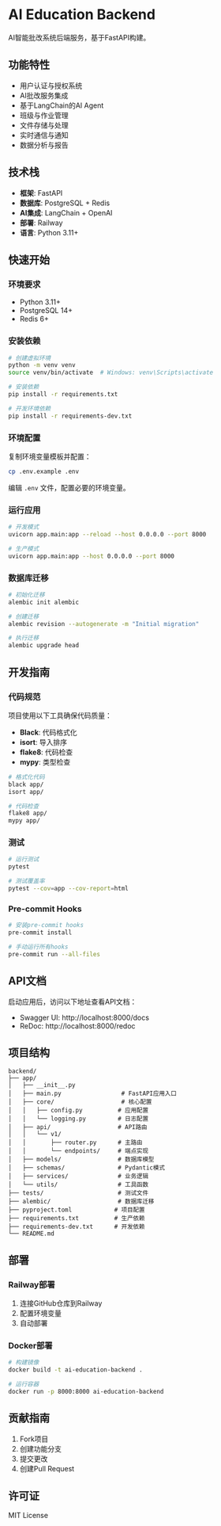 # AI Education Backend

AI智能批改系统后端服务，基于FastAPI构建。

## 功能特性

- 用户认证与授权系统
- AI批改服务集成
- 基于LangChain的AI Agent
- 班级与作业管理
- 文件存储与处理
- 实时通信与通知
- 数据分析与报告

## 技术栈

- **框架**: FastAPI
- **数据库**: PostgreSQL + Redis
- **AI集成**: LangChain + OpenAI
- **部署**: Railway
- **语言**: Python 3.11+

## 快速开始

### 环境要求

- Python 3.11+
- PostgreSQL 14+
- Redis 6+

### 安装依赖

```bash
# 创建虚拟环境
python -m venv venv
source venv/bin/activate  # Windows: venv\Scripts\activate

# 安装依赖
pip install -r requirements.txt

# 开发环境依赖
pip install -r requirements-dev.txt
```

### 环境配置

复制环境变量模板并配置：

```bash
cp .env.example .env
```

编辑 `.env` 文件，配置必要的环境变量。

### 运行应用

```bash
# 开发模式
uvicorn app.main:app --reload --host 0.0.0.0 --port 8000

# 生产模式
uvicorn app.main:app --host 0.0.0.0 --port 8000
```

### 数据库迁移

```bash
# 初始化迁移
alembic init alembic

# 创建迁移
alembic revision --autogenerate -m "Initial migration"

# 执行迁移
alembic upgrade head
```

## 开发指南

### 代码规范

项目使用以下工具确保代码质量：

- **Black**: 代码格式化
- **isort**: 导入排序
- **flake8**: 代码检查
- **mypy**: 类型检查

```bash
# 格式化代码
black app/
isort app/

# 代码检查
flake8 app/
mypy app/
```

### 测试

```bash
# 运行测试
pytest

# 测试覆盖率
pytest --cov=app --cov-report=html
```

### Pre-commit Hooks

```bash
# 安装pre-commit hooks
pre-commit install

# 手动运行所有hooks
pre-commit run --all-files
```

## API文档

启动应用后，访问以下地址查看API文档：

- Swagger UI: http://localhost:8000/docs
- ReDoc: http://localhost:8000/redoc

## 项目结构

```
backend/
├── app/
│   ├── __init__.py
│   ├── main.py                 # FastAPI应用入口
│   ├── core/                   # 核心配置
│   │   ├── config.py          # 应用配置
│   │   └── logging.py         # 日志配置
│   ├── api/                   # API路由
│   │   └── v1/
│   │       ├── router.py      # 主路由
│   │       └── endpoints/     # 端点实现
│   ├── models/                # 数据库模型
│   ├── schemas/               # Pydantic模式
│   ├── services/              # 业务逻辑
│   └── utils/                 # 工具函数
├── tests/                     # 测试文件
├── alembic/                   # 数据库迁移
├── pyproject.toml            # 项目配置
├── requirements.txt          # 生产依赖
├── requirements-dev.txt      # 开发依赖
└── README.md
```

## 部署

### Railway部署

1. 连接GitHub仓库到Railway
2. 配置环境变量
3. 自动部署

### Docker部署

```bash
# 构建镜像
docker build -t ai-education-backend .

# 运行容器
docker run -p 8000:8000 ai-education-backend
```

## 贡献指南

1. Fork项目
2. 创建功能分支
3. 提交更改
4. 创建Pull Request

## 许可证

MIT License